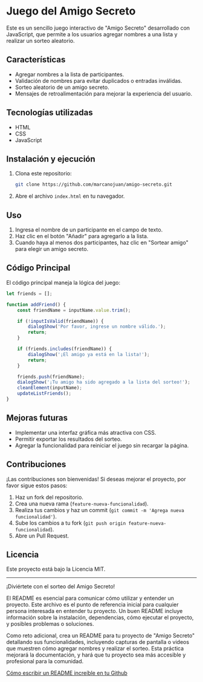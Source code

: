 # Juego del Amigo Secreto

Este es un sencillo juego interactivo de "Amigo Secreto" desarrollado con JavaScript, que permite a los usuarios agregar nombres a una lista y realizar un sorteo aleatorio.

## Características

- Agregar nombres a la lista de participantes.
- Validación de nombres para evitar duplicados o entradas inválidas.
- Sorteo aleatorio de un amigo secreto.
- Mensajes de retroalimentación para mejorar la experiencia del usuario.

## Tecnologías utilizadas

- HTML
- CSS
- JavaScript

## Instalación y ejecución

1. Clona este repositorio:
   ```bash
   git clone https://github.com/marcanojuan/amigo-secreto.git
   ```
2. Abre el archivo `index.html` en tu navegador.

## Uso

1. Ingresa el nombre de un participante en el campo de texto.
2. Haz clic en el botón "Añadir" para agregarlo a la lista.
3. Cuando haya al menos dos participantes, haz clic en "Sortear amigo" para elegir un amigo secreto.

## Código Principal

El código principal maneja la lógica del juego:

```javascript
let friends = [];

function addFriend() {
    const friendName = inputName.value.trim();

    if (!inputIsValid(friendName)) {
        dialogShow('Por favor, ingrese un nombre válido.');
        return;
    }

    if (friends.includes(friendName)) {
        dialogShow('¡El amigo ya está en la lista!');
        return;
    }

    friends.push(friendName);
    dialogShow('¡Tu amigo ha sido agregado a la lista del sorteo!');
    cleanElement(inputName);
    updateListFriends();
}
```

## Mejoras futuras

- Implementar una interfaz gráfica más atractiva con CSS.
- Permitir exportar los resultados del sorteo.
- Agregar la funcionalidad para reiniciar el juego sin recargar la página.

## Contribuciones

¡Las contribuciones son bienvenidas! Si deseas mejorar el proyecto, por favor sigue estos pasos:

1. Haz un fork del repositorio.
2. Crea una nueva rama (`feature-nueva-funcionalidad`).
3. Realiza tus cambios y haz un commit (`git commit -m 'Agrega nueva funcionalidad'`).
4. Sube los cambios a tu fork (`git push origin feature-nueva-funcionalidad`).
5. Abre un Pull Request.

## Licencia

Este proyecto está bajo la Licencia MIT.

---

¡Diviértete con el sorteo del Amigo Secreto!

El README es esencial para comunicar cómo utilizar y entender un proyecto. Este archivo es el punto de referencia inicial para cualquier persona interesada en entender tu proyecto. Un buen README incluye información sobre la instalación, dependencias, cómo ejecutar el proyecto, y posibles problemas o soluciones.

Como reto adicional, crea un README para tu proyecto de "Amigo Secreto" detallando sus funcionalidades, incluyendo capturas de pantalla o videos que muestren cómo agregar nombres y realizar el sorteo. Esta práctica mejorará la documentación, y hará que tu proyecto sea más accesible y profesional para la comunidad.

[Cómo escribir un README increíble en tu Github](https://www.aluracursos.com/blog/como-escribir-un-readme-increible-en-tu-github)
